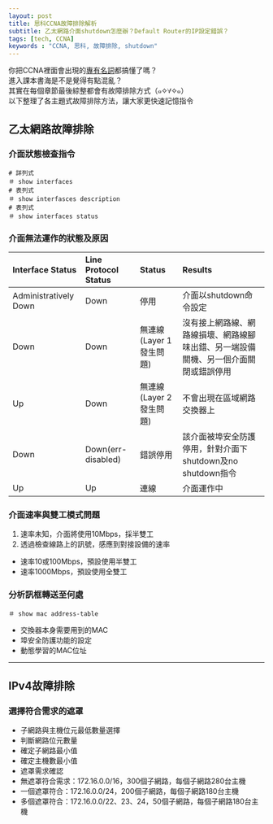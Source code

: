 ```yaml
---
layout: post
title: 思科CCNA故障排除解析
subtitle: 乙太網路介面shutdown怎麼辦？Default Router的IP設定錯誤？
tags: [tech, CCNA]
keywords : "CCNA, 思科, 故障排除, shutdown" 
---
```


你把CCNA裡面會出現的[專有名詞](https://jasminmin.com/2019-05-31-CCNA-words/)都搞懂了嗎？<br>
進入課本書海是不是覺得有點混亂？<br>
其實在每個章節最後綜整都會有故障排除方式（๑✧∀✧๑）<br>
以下整理了各主題式故障排除方法，讓大家更快速記憶指令<br>

## 乙太網路故障排除

### 介面狀態檢查指令

```shell
# 詳列式
＃ show interfaces
# 表列式
＃ show interfasces description
# 表列式
＃ show interfaces status
```

### 介面無法運作的狀態及原因

| Interface Status | Line Protocol Status | Status | Results |
| :------ |:--- | :--- | :--- |
| Administratively Down | Down | 停用 | 介面以shutdown命令設定 |
| Down | Down | 無連線(Layer 1發生問題) | 沒有接上網路線、網路線損壞、網路線腳味出錯、另一端設備關機、另一個介面關閉或錯誤停用 |
| Up | Down | 無連線(Layer 2發生問題) | 不會出現在區域網路交換器上 |
| Down | Down(err-disabled) | 錯誤停用 | 該介面被埠安全防護停用，針對介面下shutdown及no shutdown指令 |
| Up | Up | 連線 | 介面運作中 |

### 介面速率與雙工模式問題

1. 速率未知，介面將使用10Mbps，採半雙工
2. 透過檢查線路上的訊號，感應到對接設備的速率
 * 速率10或100Mbps，預設使用半雙工
 * 速率1000Mbps，預設使用全雙工

### 分析訊框轉送至何處

```shell
＃ show mac address-table
```

* 交換器本身需要用到的MAC
* 埠安全防護功能的設定
* 動態學習的MAC位址

----------------

## IPv4故障排除

### 選擇符合需求的遮罩

* 子網路與主機位元最低數量選擇
 * 判斷網路位元數量
 * 確定子網路最小值
 * 確定主機數最小值
* 遮罩需求確認
 * 無遮罩符合需求：172.16.0.0/16，300個子網路，每個子網路280台主機
 * 一個遮罩符合：172.16.0.0/24，200個子網路，每個子網路180台主機
 * 多個遮罩符合：172.16.0.0/22、23、24，50個子網路，每個子網路180台主機